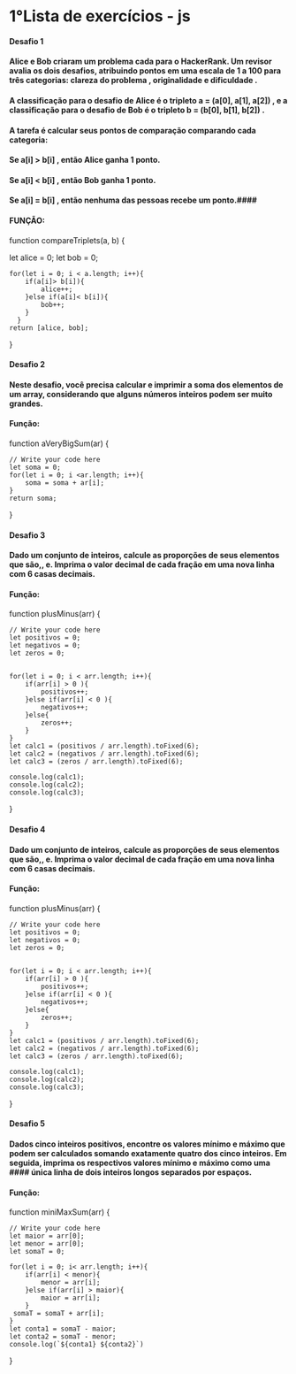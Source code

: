 # 1°Lista de exercícios - js #

#### Desafio 1 #
#### Alice e Bob criaram um problema cada para o HackerRank. Um revisor avalia os dois desafios, atribuindo pontos em uma escala de 1 a 100 para três categorias: clareza do problema , originalidade e dificuldade . ####
#### A classificação para o desafio de Alice é o tripleto a = (a[0], a[1], a[2]) , e a classificação para o desafio de Bob é o tripleto b = (b[0], b[1], b[2]) . ####
#### A tarefa é calcular seus pontos de comparação comparando cada categoria: ####
#### Se a[i] > b[i] , então Alice ganha 1 ponto. ####
#### Se a[i] < b[i] , então Bob ganha 1 ponto. ####
#### Se a[i] = b[i] , então nenhuma das pessoas recebe um ponto.####
#### FUNÇÃO: ####

function compareTriplets(a, b) {

 let alice = 0;
 let bob = 0;
    
    for(let i = 0; i < a.length; i++){
        if(a[i]> b[i]){
            alice++;
        }else if(a[i]< b[i]){
            bob++;
        }
      }
    return [alice, bob];
    
}

#### Desafio 2 ####
#### Neste desafio, você precisa calcular e imprimir a soma dos elementos de um array, considerando que alguns números inteiros podem ser muito grandes. ####
#### Função: ####

function aVeryBigSum(ar) {

    // Write your code here
    let soma = 0;
    for(let i = 0; i <ar.length; i++){
        soma = soma + ar[i];
    }
    return soma;
    
}

#### Desafio 3 ####
#### Dado um conjunto de inteiros, calcule as proporções de seus elementos que são,, e. Imprima o valor decimal de cada fração em uma nova linha com 6 casas decimais. ####
#### Função:  ####

function plusMinus(arr) {

    // Write your code here
    let positivos = 0;
    let negativos = 0;
    let zeros = 0;
  
    
    for(let i = 0; i < arr.length; i++){
        if(arr[i] > 0 ){
            positivos++;
        }else if(arr[i] < 0 ){
            negativos++;
        }else{
            zeros++;
        }
    }
    let calc1 = (positivos / arr.length).toFixed(6);
    let calc2 = (negativos / arr.length).toFixed(6);
    let calc3 = (zeros / arr.length).toFixed(6);

    console.log(calc1);
    console.log(calc2);
    console.log(calc3);
    
}

#### Desafio 4 ####
#### Dado um conjunto de inteiros, calcule as proporções de seus elementos que são,, e. Imprima o valor decimal de cada fração em uma nova linha com 6 casas decimais. ####
#### Função: ####

function plusMinus(arr) {

    // Write your code here
    let positivos = 0;
    let negativos = 0;
    let zeros = 0;
  
    
    for(let i = 0; i < arr.length; i++){
        if(arr[i] > 0 ){
            positivos++;
        }else if(arr[i] < 0 ){
            negativos++;
        }else{
            zeros++;
        }
    }
    let calc1 = (positivos / arr.length).toFixed(6);
    let calc2 = (negativos / arr.length).toFixed(6);
    let calc3 = (zeros / arr.length).toFixed(6);

    console.log(calc1);
    console.log(calc2);
    console.log(calc3);
    
}

#### Desafio 5 ####
#### Dados cinco inteiros positivos, encontre os valores mínimo e máximo que podem ser calculados somando exatamente quatro dos cinco inteiros. Em seguida, imprima os respectivos valores mínimo e máximo como uma #### única linha de dois inteiros longos separados por espaços. ####
#### Função: ####

function miniMaxSum(arr) {

    // Write your code here
    let maior = arr[0];
    let menor = arr[0];
    let somaT = 0;
    
    for(let i = 0; i< arr.length; i++){
        if(arr[i] < menor){
            menor = arr[i];
        }else if(arr[i] > maior){
            maior = arr[i];
        }
     somaT = somaT + arr[i]; 
    }
    let conta1 = somaT - maior;
    let conta2 = somaT - menor;
    console.log(`${conta1} ${conta2}`)
    
}
